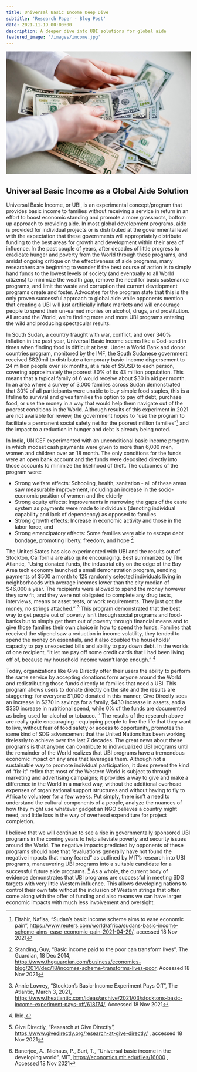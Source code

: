```yaml
---
title: Universal Basic Income Deep Dive
subtitle: 'Research Paper - Blog Post'
date: 2021-11-19 00:00:00
description: A deeper dive into UBI solutions for global aide
featured_image: '/images/income.jpg'
---
```


![My image Name](/images/income.jpg)

## Universal Basic Income as a Global Aide Solution

Universal Basic Income, or UBI, is an experimental concept/program that provides basic income to families without receiving a service in return in an effort to boost economic standing and promote a more grassroots, bottom up approach to providing aide.  In most global development programs, aide is provided for individual projects or is distributed at the governmental level with the expectation that these governments will appropriately distribute funding to the best areas for growth and development within their area of influence.  In the past couple of years, after decades of little progress to eradicate hunger and poverty from the World through these programs, and amidst ongoing critique on the effectiveness of aide programs, many researchers are beginning to wonder if the best course of action is to simply hand funds to the lowest levels of society (and eventually to all World citizens) to minimize the wealth gap, remove the need for basic sustenance programs, and limit the waste and corruption that current development programs create and foster.  Advocates for the program state that this is the only proven successful approach to global aide while opponents mention that creating a UBI will just artificially inflate markets and will encourage people to spend their un-earned monies on alcohol, drugs, and prostitution.  All around the World, we’re finding more and more UBI programs entering the wild and producing spectacular results.

In South Sudan, a country fraught with war, conflict, and over 340% inflation in the past year, Universal Basic Income seems like a God-send in times when finding food is difficult at best.  Under a World Bank and donor countries program, monitored by the IMF, the South Sudanese government received $820mil to distribute a temporary basic-income dispersement to 24 million people over six months, at a rate of $5USD to each person, covering approximately the poorest 80% of its 43 million population.  This means that a typical family of 6 would receive about $30 in aid per month.  In an area where a survey of 3,000 families across Sudan demonstrated that 30% of all participants were unable to buy simple food staples, this is a lifeline to survival and gives families the option to pay off debt, purchase food, or use the money in a way that would help them navigate out of the poorest conditions in the World.  Although results of this experiment in 2021 are not available for review, the government hopes to “use the program to facilitate a permanent social safety net for the poorest million families”[^1] and the impact to a reduction in hunger and debt is already being noted.

In India, UNICEF experimented with an unconditional basic income program in which modest cash payments were given to more than 6,000 men, women and children over an 18 month.  The only conditions for the funds were an open bank account and the funds were deposited directly into those accounts to minimize the likelihood of theft.  The outcomes of the program were:

* Strong welfare effects: Schooling, health, sanitation - all of these areas saw measurable improvement, including an increase in the socio-economic position of women and the elderly
* Strong equity effects: Improvements in narrowing the gaps of the caste system as payments were made to individuals (denoting individual capability and lack of dependency) as opposed to families
* Strong growth effects: Increase in economic activity and those in the labor force, and
* Strong emancipatory effects: Some families were able to escape debt bondage, promoting liberty, freedom, and hope [^2]

The United States has also experimented with UBI and the results out of Stockton, California are also quite encouraging.  Best summarized by The Atlantic, “Using donated funds, the industrial city on the edge of the Bay Area tech economy launched a small demonstration program, sending payments of $500 a month to 125 randomly selected individuals living in neighborhoods with average incomes lower than the city median of $46,000 a year. The recipients were allowed to spend the money however they saw fit, and they were not obligated to complete any drug tests, interviews, means or asset tests, or work requirements. They just got the money, no strings attached.” [^3]  This program demonstrated that the best way to get people out of poverty isn’t through social programs and food-banks but to simply get them out of poverty through financial means and to give those families their own choice in how to spend the funds.  Families that received the stipend saw a reduction in income volatility, they tended to spend the money on essentials, and it also doubled the households’ capacity to pay unexpected bills and ability to pay down debt.  In the worlds of one recipient, “It let me pay off some credit cards that I had been living off of, because my household income wasn’t large enough.” [^4]

Today, organizations like Give Directly offer their users the ability to perform the same service by accepting donations form anyone around the World and redistributing those funds directly to families that need a UBI.  This program allows users to donate directly on the site and the results are staggering: for everyone $1,000 donated in this manner, Give Directly sees an increase in $270 in savings for a family, $430 increase in assets, and a $330 increase in nutritional spend, while 0% of the funds are documented as being used for alcohol or tobacco. [^5]
The results of the research above are really quite encouraging - equipping people to live the life that they want to live, without fear of food safety or access to opportunity, promotes the same kind of SDG advancement that the United Nations has been working tirelessly to achieve over the last 7 decades.  The great news about these programs is that anyone can contribute to individualized UBI programs until the remainder of the World realizes that UBI programs have a tremendous economic impact on any area that leverages them.  Although not a sustainable way to promote individual participation, it does prevent the kind of “fix-it” reflex that most of the Western World is subject to through marketing and advertising campaigns; it provides a way to give and make a difference in the World in a marked way, without the additional overhead expenses of organizational support structures and without having to fly to Africa to volunteer for a few weeks.  Put simply, there isn’t a need to understand the cultural components of a people, analyze the nuances of how they might use whatever gadget an NGO believes a country might need, and little loss in the way of overhead expenditure for project completion.  

I believe that we will continue to see a rise in governmentally sponsored UBI programs in the coming years to help alleviate poverty and security issues around the World.  The negative impacts predicted by opponents of these programs should note that “evaluations generally have not found the negative impacts that many feared” as outlined by MIT’s research into UBI programs, maneuvering UBI programs into a suitable candidate for a successful future aide programs. [^6]  As a whole, the current body of evidence demonstrates that UBI programs are successful in meeting SDG targets with very little Western influence.  This allows developing nations to control their own fate without the inclusion of Western strings that often come along with the offer of funding and also means we can have larger economic impacts with much less involvement and oversight.  

[^1]: Eltahir, Nafisa, “Sudan’s basic income scheme aims to ease economic pain”, https://www.reuters.com/world/africa/sudans-basic-income-scheme-aims-ease-economic-pain-2021-04-29/, accessed 18 Nov 2021

[^2]: Standing, Guy, “Basic income paid to the poor can transform lives”, The Guardian, 18 Dec 2014, https://www.theguardian.com/business/economics-blog/2014/dec/18/incomes-scheme-transforms-lives-poor, Accessed 18 Nov 2021

[^3]: Annie Lowrey, “Stockton’s Basic-Income Experiment Pays Off”, The Atlantic, March 3, 2021, https://www.theatlantic.com/ideas/archive/2021/03/stocktons-basic-income-experiment-pays-off/618174/, Accessed 18 Nov 2021

[^4]: Ibid.

[^5]: Give Directly, “Research at Give Directly”, https://www.givedirectly.org/research-at-give-directly/ , accessed 18 Nov 2021

[^6]: Banerjee, A., Niehaus, P., Suri, T., “Universal basic income in the developing world”, MIT,  https://economics.mit.edu/files/16000 , Accessed 18 Nov 2021
